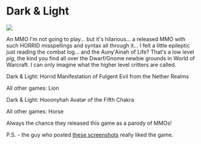 # Dark &amp; Light

![](../images/darnandlight.png)

An MMO I'm not going to play... but it's hilarious... a released MMO with such HORRID misspellings and syntax all through it... I felt a little epileptic just reading the combat log... and the Auny'Ainah of Life? That's a low level *pig*, the kind you find all over the Dwarf/Gnome newbie grounds in World of Warcraft. I can only imagine what the higher level critters are called.

Dark & Light: Horrid Manifestation of Fulgent Evil from the Nether Realms

All other games: Lion

Dark & Light: Hooonyhah Avatar of the Fifth Chakra

All other games: Horse

Always the chance they released this game as a parody of MMOs!

P.S. - the guy who posted [these screenshots](http://www.darkandlight.net/forums/showthread.php?t=60592) really liked the game.
